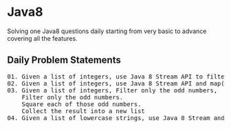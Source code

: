 # Java8
Solving one Java8 questions daily starting from very basic to advance covering all the features.

<h2>Daily Problem Statements</h2>
<pre>
01. Given a list of integers, use Java 8 Stream API to filter out the even numbers and collect them into a new list.
02. Given a list of integers, use Java 8 Stream API and map() to square each number and collect the results into a new list.
03. Given a list of integers, Filter only the odd numbers,
    Filter only the odd numbers.
    Square each of those odd numbers.
    Collect the result into a new list
04. Given a list of lowercase strings, use Java 8 Stream and map() to convert each string to uppercase and collect the result into a new list.
</pre>